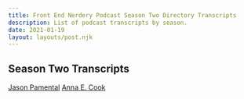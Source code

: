 ```yaml
---
title: Front End Nerdery Podcast Season Two Directory Transcripts
description: List of podcast transcripts by season.
date: 2021-01-19
layout: layouts/post.njk
---
```


## Season Two Transcripts

[Jason Pamental](https://toddl.dev/podcast/transcripts/pamental)
[Anna E. Cook](https://toddl.dev/podcast/transcripts/cook)
<!-- [Shop Talk Show](https://toddl.dev/podcast/transcripts/shoptalkshow) -->
